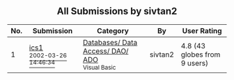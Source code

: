 ﻿<div align="center">

## All Submissions by sivtan2

</div>

No.  | Submission | Category | By   | User Rating
---- | ---------- | -------- | ---- | -----------
1 | [ics1<br /><sup>2002-03-26 14:46:34</sup>](https://github.com/Planet-Source-Code/sivtan2-ics1__1-33068) | [Databases/ Data Access/ DAO/ ADO<br /><sup>Visual Basic</sup>](../ByCategory/databases-data-access-dao-ado__1-6.md) | sivtan2 | 4.8 (43 globes from 9 users)
